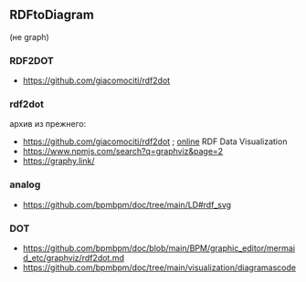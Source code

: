 ## RDFtoDiagram 
(не graph)
### RDF2DOT
- https://github.com/giacomociti/rdf2dot

### rdf2dot
архив из прежнего:
- https://github.com/giacomociti/rdf2dot ; [online](https://giacomociti.github.io/rdf2dot/) RDF Data Visualization
- https://www.npmjs.com/search?q=graphviz&page=2
- https://graphy.link/

### analog
- https://github.com/bpmbpm/doc/tree/main/LD#rdf_svg

### DOT
- https://github.com/bpmbpm/doc/blob/main/BPM/graphic_editor/mermaid_etc/graphviz/rdf2dot.md
- https://github.com/bpmbpm/doc/tree/main/visualization/diagramascode
  
